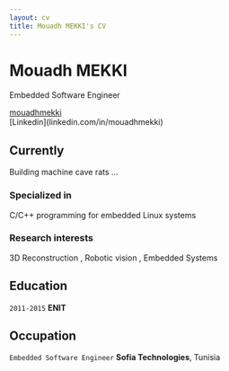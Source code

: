 ```yaml
---
layout: cv
title: Mouadh MEKKI's CV
---
```

# Mouadh MEKKI
Embedded Software Engineer

<div id="Linkedin">
<a href="linkedin.com/in/mouadhmekki"> mouadhmekki </a>
</div>
[Linkedin](linkedin.com/in/mouadhmekki)

## Currently

Building machine cave rats ...

### Specialized in

C/C++ programming for embedded Linux systems


### Research interests

3D Reconstruction , Robotic vision , Embedded Systems

## Education

`2011-2015`
__ENIT__

## Occupation

`Embedded Software Engineer`
__Sofia Technologies__, Tunisia


